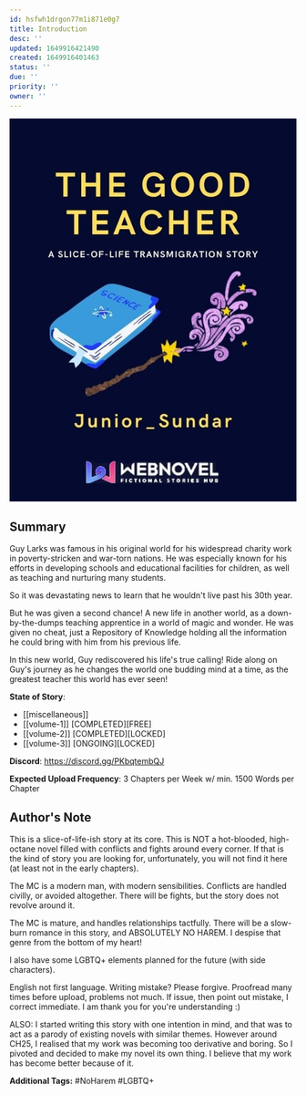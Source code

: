 ```yaml
---
id: hsfwh1drgon77m1i871e0g7
title: Introduction
desc: ''
updated: 1649916421490
created: 1649916401463
status: ''
due: ''
priority: ''
owner: ''
---
```


![Front_Cover](./assets/images/TGT_JUL2021.jpg)

## Summary

Guy Larks was famous in his original world for his widespread charity work in poverty-stricken and war-torn nations.
He was especially known for his efforts in developing schools and educational facilities for children, as well as teaching and nurturing many students.

So it was devastating news to learn that he wouldn't live past his 30th year.

But he was given a second chance! A new life in another world, as a down-by-the-dumps teaching apprentice in a world of magic and wonder. He was given no cheat, just a Repository of Knowledge holding all the information he could bring with him from his previous life.

In this new world, Guy rediscovered his life's true calling! Ride along on Guy's journey as he changes the world one budding mind at a time, as the greatest teacher this world has ever seen!

**State of Story**:

* [[miscellaneous]]
* [[volume-1]] [COMPLETED][FREE]
* [[volume-2]] [COMPLETED][LOCKED]
* [[volume-3]] [ONGOING][LOCKED]

**Discord**:
https://discord.gg/PKbqtembQJ

**Expected Upload Frequency**: 
3 Chapters per Week 
w/ min. 1500 Words per Chapter

## Author's Note

This is a slice-of-life-ish story at its core. This is NOT a hot-blooded, high-octane novel filled with conflicts and fights around every corner. If that is the kind of story you are looking for, unfortunately, you will not find it here (at least not in the early chapters).

The MC is a modern man, with modern sensibilities. Conflicts are handled civilly, or avoided altogether. There will be fights, but the story does not revolve around it.

The MC is mature, and handles relationships tactfully. There will be a slow-burn romance in this story, and ABSOLUTELY NO HAREM. I despise that genre from the bottom of my heart!

I also have some LGBTQ+ elements planned for the future (with side characters).

English not first language. Writing mistake? Please forgive. Proofread many times before upload, problems not much. If issue, then point out mistake, I correct immediate. I am thank you for you're understanding :)

ALSO: I started writing this story with one intention in mind, and that was to act as a parody of existing novels with similar themes. However around CH25, I realised that my work was becoming too derivative and boring. So I pivoted and decided to make my novel its own thing. I believe that my work has become better because of it.

**Additional Tags:** #NoHarem #LGBTQ+

